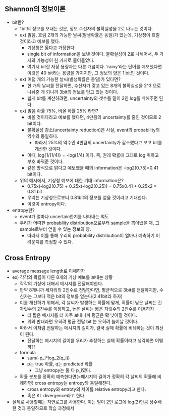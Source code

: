## Shannon의 정보이론
- bit란?
    - 1bit의 정보를 보내는 것은, 정보 수신자의 불확실성을 2로 나누는 것이다.
    - ex) 맑음, 흐림 2개의 가능한 날씨(발생확률은 동일)가 있는데, 기상청이 흐릴 것이라고 예보를 했다.
        - 기상청은 옳다고 가정한다
        - single bit of information을 보낸 것이다. 불확실성이 2로 나뉘어서, 두 가지의 가능성이 한 가지로 줄어들었다.
        - 여기서 bit란 저장 용량과는 다른 개념이다. ‘rainy’라는 단어를 예보했다면 이것은  40 bit라는 용량을 가지지만, 그 정보의 양은 1 bit인 것이다.
    - ex) 여덟 개의 가능한 날씨(발생확률은 동일)가 있다면?
        - 한 개의 날씨를 전달하면, 수신자가 갖고 있는 8개의 불확실성을  2^3 으로 나눠준 게 되니까 3bit의 정보를 담고 있는 것이다.
        - 쉽게 bit를 계산하려면, uncertainty의 갯수를 밑이 2인 log를 취해주면 된다
    - ex) 맑음 확률 75%, 비올 확률 25% 라면?
        - 비올 것이다라고 예보를 했다면, 4만큼의 uncertainty를 줄인 것이므로 2 bit이다.
        - 불확실성 감소(uncertainty reduction)은 사실, event의 probability의 역수와 동일하다.
            - 따라서 25%의 역수인 4만큼의 uncertainty가 감소했다고 보고 bit를 계산한 것이다.
        - 이때, log{1/(1/4)} = -log(1/4) 이다. 즉, 원래 확률에 그대로 log 취하고 부호 바꿔준 것이다.
        - 같은 방식으로 맑다고 예보했을 때의 information은 -log2(0.75)=0.41 bit이다.
    - 위의 예시에서, 기상청 예보에 대한 기대 information은?
        - 0.75x(-log2(0.75) + 0.25x(-log2(0.25)) = 0.75x0.41 + 0.25x2 = 0.81 bit
        - 우리는 기상청으로부터 0.81bit의 정보를 얻을 것이라고 기대한다.
        - 이것이 entropy이다.
- entropy란?
    - event가 얼마나 uncertain한지를 나타내는 척도
    - 우리가 어떠한 probability distribution으로부터 sample을 뽑아냈을 때, 그 sample로부터 얻을 수 있는 정보의 양.  
        - 따라서 이를 통해 우리의 probability distribution이 얼마나 예측하기 어려운지를 측정할 수 있다.
## Cross Entropy
- average message length로 이해하자
- ex) 각각의 확률이 다른 8개의 기상 예보를 보내는 상황
    - 각각의 기상에 대해서 메시지를 전달해야한다.
    - 만약 8개니까 세자리의 2진수로 전달한다면, 평균적으로 3bit를 전달하지만, 수신자는 그보다 적은 bit의 정보를 얻는다(2.41bit라 하자)
    - 이를 개선하기 위해서, 각 날씨가 발생하는 확률에 맞게, 확률이 낮은 날씨는 긴 자릿수의 2진수를 이용하고, 높은 날씨는 짧은 자릿수의 2진수를 이용하자
        - 더 짧은 메시지를 더 자주 보내니까 평균은 확 낮아질 것이다.
        - 위와 반대라면 오히려 평균 전달 bit 는 오히려 늘어날 것이다.
    - 따라서 이처럼 전달하는 메시지의 길이가, 결국 실제 확률에 비례하는 것이 최선이 된다.
        - 전달하는 메시지의 길이를 우리가 추정하는 실제 확률이라고 생각하면 어떨까?!
    - formula
        - sum(-p_i*log_2(q_i))
        - p는 true 확률, q는 predicted 확률
            - 그냥 entropy는 둘 다 p_i였다.
    - 확률 분포를 정확히 예측한다면(=메시지의 길이가 정확히 각 날씨의 확률에 비례하면) cross entropy는 entropy와 동일해진다.
        - cross entropy와 entroty의 차이를 relative entropy라고 한다.
        - 혹은 KL divergence라고 한다
- 실제로 사용할때는 자연로그를 사용한다. 이는 밑이 2인 로그에 log(2)만큼 상수배한 것과 동일하므로 학습 과정에서
